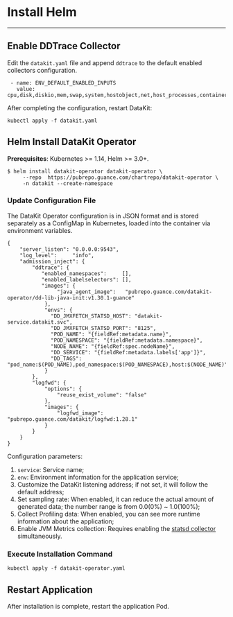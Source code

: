 # Install Helm
---


## Enable DDTrace Collector

Edit the `datakit.yaml` file and append `ddtrace` to the default enabled collectors configuration.

```
 - name: ENV_DEFAULT_ENABLED_INPUTS
   value: cpu,disk,diskio,mem,swap,system,hostobject,net,host_processes,container,ddtrace
```

After completing the configuration, restart DataKit:

```
kubectl apply -f datakit.yaml
```


## Helm Install DataKit Operator

**Prerequisites**: Kubernetes >= 1.14, Helm >= 3.0+.

```
$ helm install datakit-operator datakit-operator \
     --repo  https://pubrepo.guance.com/chartrepo/datakit-operator \
     -n datakit --create-namespace
```

### Update Configuration File

The DataKit Operator configuration is in JSON format and is stored separately as a ConfigMap in Kubernetes, loaded into the container via environment variables.

```
{
    "server_listen": "0.0.0.0:9543",
    "log_level":     "info",
    "admission_inject": {
        "ddtrace": { 
           "enabled_namespaces":     [],
           "enabled_labelselectors": [],
           "images": {
                "java_agent_image":   "pubrepo.guance.com/datakit-operator/dd-lib-java-init:v1.30.1-guance"
            },
            "envs": {
              "DD_JMXFETCH_STATSD_HOST": "datakit-service.datakit.svc",
              "DD_JMXFETCH_STATSD_PORT": "8125",
              "POD_NAME": "{fieldRef:metadata.name}",
              "POD_NAMESPACE": "{fieldRef:metadata.namespace}",
              "NODE_NAME": "{fieldRef:spec.nodeName}",
              "DD_SERVICE": "{fieldRef:metadata.labels['app']}",
              "DD_TAGS": "pod_name:$(POD_NAME),pod_namespace:$(POD_NAMESPACE),host:$(NODE_NAME)"
            }
        },
        "logfwd": {
            "options": {
                "reuse_exist_volume": "false"
            },
            "images": {
                "logfwd_image": "pubrepo.guance.com/datakit/logfwd:1.28.1"
            }
        }
    }
}
```

Configuration parameters:

1. `service`: Service name;
2. `env`: Environment information for the application service;
3. Customize the DataKit listening address; if not set, it will follow the default address;
4. Set sampling rate: When enabled, it can reduce the actual amount of generated data; the number range is from 0.0(0%) ~ 1.0(100%);
5. Collect Profiling data: When enabled, you can see more runtime information about the application;
6. Enable JVM Metrics collection: Requires enabling the [statsd collector](../../../integrations/jvm.md) simultaneously.


### Execute Installation Command

```
kubectl apply -f datakit-operator.yaml
```


## Restart Application

After installation is complete, restart the application Pod.